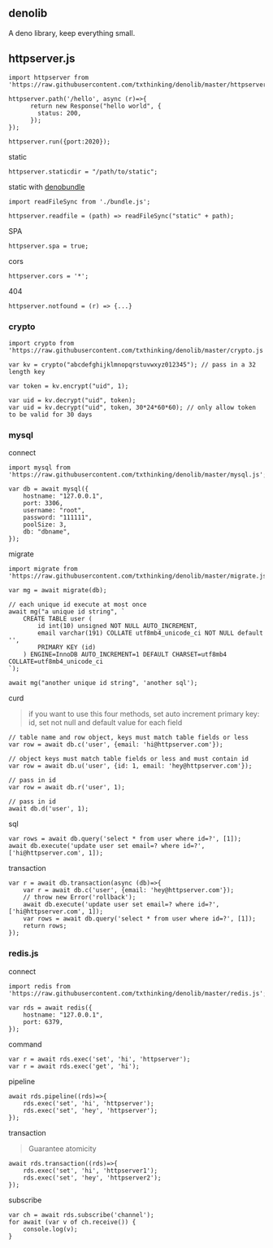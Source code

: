 ## denolib

A deno library, keep everything small.

## httpserver.js

```
import httpserver from 'https://raw.githubusercontent.com/txthinking/denolib/master/httpserver.js';

httpserver.path('/hello', async (r)=>{
      return new Response("hello world", {
        status: 200,
      });
});

httpserver.run({port:2020});
```

static

```
httpserver.staticdir = "/path/to/static";
```

static with [denobundle](https://github.com/txthinking/denobundle)

```
import readFileSync from './bundle.js';

httpserver.readfile = (path) => readFileSync("static" + path);
```

SPA

```
httpserver.spa = true;
```

cors

```
httpserver.cors = '*';
```

404

```
httpserver.notfound = (r) => {...}
```

### crypto

```
import crypto from 'https://raw.githubusercontent.com/txthinking/denolib/master/crypto.js';

var kv = crypto("abcdefghijklmnopqrstuvwxyz012345"); // pass in a 32 length key

var token = kv.encrypt("uid", 1);

var uid = kv.decrypt("uid", token);
var uid = kv.decrypt("uid", token, 30*24*60*60); // only allow token to be valid for 30 days
```

### mysql

connect

```
import mysql from 'https://raw.githubusercontent.com/txthinking/denolib/master/mysql.js';

var db = await mysql({
    hostname: "127.0.0.1",
    port: 3306,
    username: "root",
    password: "111111",
    poolSize: 3,
    db: "dbname",
});
```

migrate

```
import migrate from 'https://raw.githubusercontent.com/txthinking/denolib/master/migrate.js';

var mg = await migrate(db);

// each unique id execute at most once
await mg("a unique id string", `
    CREATE TABLE user (
        id int(10) unsigned NOT NULL AUTO_INCREMENT,
        email varchar(191) COLLATE utf8mb4_unicode_ci NOT NULL default '',
        PRIMARY KEY (id)
    ) ENGINE=InnoDB AUTO_INCREMENT=1 DEFAULT CHARSET=utf8mb4 COLLATE=utf8mb4_unicode_ci
`);

await mg("another unique id string", 'another sql');
```

curd

> if you want to use this four methods, set auto increment primary key: id, set not null and default value for each field

```
// table name and row object, keys must match table fields or less
var row = await db.c('user', {email: 'hi@httpserver.com'});

// object keys must match table fields or less and must contain id
var row = await db.u('user', {id: 1, email: 'hey@httpserver.com'});

// pass in id
var row = await db.r('user', 1);

// pass in id
await db.d('user', 1);
```

sql

```
var rows = await db.query('select * from user where id=?', [1]);
await db.execute('update user set email=? where id=?', ['hi@httpserver.com', 1]);
```

transaction

```
var r = await db.transaction(async (db)=>{
    var r = await db.c('user', {email: 'hey@httpserver.com'});
    // throw new Error('rollback');
    await db.execute('update user set email=? where id=?', ['hi@httpserver.com', 1]);
    var rows = await db.query('select * from user where id=?', [1]);
    return rows;
});
```

### redis.js

connect

```
import redis from 'https://raw.githubusercontent.com/txthinking/denolib/master/redis.js';

var rds = await redis({
    hostname: "127.0.0.1",
    port: 6379,
});
```

command

```
var r = await rds.exec('set', 'hi', 'httpserver');
var r = await rds.exec('get', 'hi');
```

pipeline

```
await rds.pipeline((rds)=>{
    rds.exec('set', 'hi', 'httpserver');
    rds.exec('set', 'hey', 'httpserver');
});
```

transaction

> Guarantee atomicity

```
await rds.transaction((rds)=>{
    rds.exec('set', 'hi', 'httpserver1');
    rds.exec('set', 'hey', 'httpserver2');
});
```

subscribe

```
var ch = await rds.subscribe('channel');
for await (var v of ch.receive()) {
    console.log(v);
}
```

